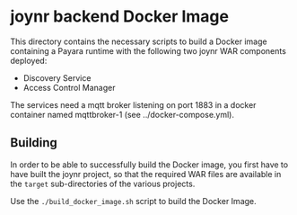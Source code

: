 # joynr backend Docker Image

This directory contains the necessary scripts to build a Docker image
containing a Payara runtime with the following two joynr
WAR components deployed:

* Discovery Service
* Access Control Manager

The services need a mqtt broker listening on port 1883 in a docker
container named mqttbroker-1 (see ../docker-compose.yml).


## Building

In order to be able to successfully build the Docker image, you first have
to have built the joynr project, so that the required WAR files are
available in the `target` sub-directories of the various projects.

Use the `./build_docker_image.sh` script to build the Docker Image.
